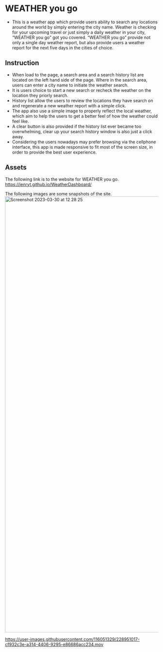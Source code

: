 # WEATHER you go

- This is a weather app which provide users ability to search any locations around the world by simply entering the city name. Weather is checking for your upcoming travel or just simply a daily weather in your city, “WEATHER you go” got you covered. “WEATHER you go” provide not only a single day weather report, but also provide users a weather report for the next five days in the cities of choice.

## Instruction

- When load to the page, a search area and a search history list are located on the left hand side of the page. Where in the search area, users can enter a city name to initiate the weather search.
- It is users choice to start a new search or recheck the weather on the location they priorly search.
- History list allow the users to review the locations they have search on and regenerate a new weather report with a simple click.
- The app also use a simple image to properly reflect the local weather, which aim to help the users to get a better feel of how the weather could feel like.
- A clear button is also provided if the history list ever became too overwhelming, clear up your search history window is also just a click away.
- Considering the users nowadays may prefer browsing via the cellphone interface, this app is made responsive to fit most of the screen size, in order to provide the best user experience.

## Assets

The following link is to the website for WEATHER you go.
https://jenryt.github.io/WeatherDashboard/

The following images are some snapshots of the site.
<img width="1436" alt="Screenshot 2023-03-30 at 12 28 25" src="https://user-images.githubusercontent.com/116051329/228950989-f4eb8241-1211-416b-ae14-a9d55b2d3aa5.png">

https://user-images.githubusercontent.com/116051329/228951017-cf932c3e-a314-4406-9295-e86686acc234.mov
